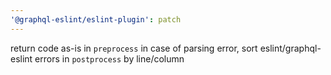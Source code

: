 ```yaml
---
'@graphql-eslint/eslint-plugin': patch
---
```


return code as-is in `preprocess` in case of parsing error, sort eslint/graphql-eslint errors in `postprocess` by line/column

